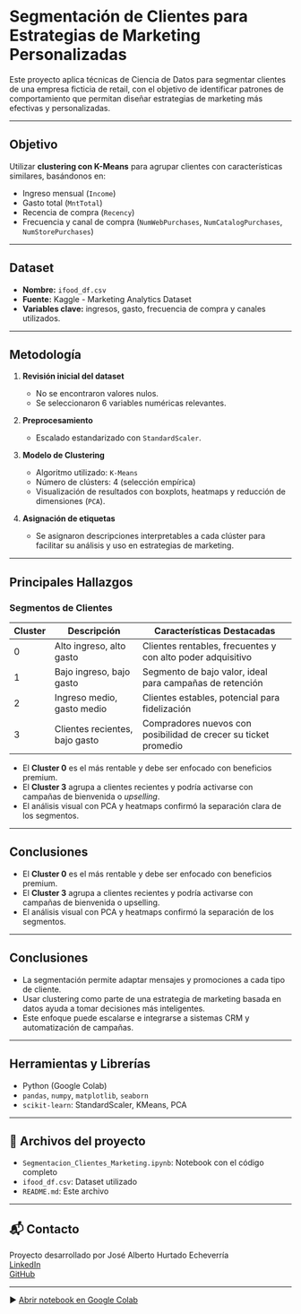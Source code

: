 # Segmentación de Clientes para Estrategias de Marketing Personalizadas

Este proyecto aplica técnicas de Ciencia de Datos para segmentar clientes de una empresa ficticia de retail, con el objetivo de identificar patrones de comportamiento que permitan diseñar estrategias de marketing más efectivas y personalizadas.

---

## Objetivo

Utilizar **clustering con K-Means** para agrupar clientes con características similares, basándonos en:
- Ingreso mensual (`Income`)
- Gasto total (`MntTotal`)
- Recencia de compra (`Recency`)
- Frecuencia y canal de compra (`NumWebPurchases`, `NumCatalogPurchases`, `NumStorePurchases`)

---

## Dataset

- **Nombre:** `ifood_df.csv`
- **Fuente:** Kaggle - Marketing Analytics Dataset
- **Variables clave:** ingresos, gasto, frecuencia de compra y canales utilizados.

---

## Metodología

1. **Revisión inicial del dataset**
   - No se encontraron valores nulos.
   - Se seleccionaron 6 variables numéricas relevantes.

2. **Preprocesamiento**
   - Escalado estandarizado con `StandardScaler`.

3. **Modelo de Clustering**
   - Algoritmo utilizado: `K-Means`
   - Número de clústers: 4 (selección empírica)
   - Visualización de resultados con boxplots, heatmaps y reducción de dimensiones (`PCA`).

4. **Asignación de etiquetas**
   - Se asignaron descripciones interpretables a cada clúster para facilitar su análisis y uso en estrategias de marketing.

---

## Principales Hallazgos

### Segmentos de Clientes

| Cluster | Descripción                    | Características Destacadas                                      |
|---------|--------------------------------|------------------------------------------------------------------|
| 0       | Alto ingreso, alto gasto       | Clientes rentables, frecuentes y con alto poder adquisitivo     |
| 1       | Bajo ingreso, bajo gasto       | Segmento de bajo valor, ideal para campañas de retención        |
| 2       | Ingreso medio, gasto medio     | Clientes estables, potencial para fidelización                  |
| 3       | Clientes recientes, bajo gasto | Compradores nuevos con posibilidad de crecer su ticket promedio |

- El **Cluster 0** es el más rentable y debe ser enfocado con beneficios premium.  
- El **Cluster 3** agrupa a clientes recientes y podría activarse con campañas de bienvenida o *upselling*.  
- El análisis visual con PCA y heatmaps confirmó la separación clara de los segmentos.

---

## Conclusiones


- El **Cluster 0** es el más rentable y debe ser enfocado con beneficios premium.
- El **Cluster 3** agrupa a clientes recientes y podría activarse con campañas de bienvenida o upselling.
- El análisis visual con PCA y heatmaps confirmó la separación de los segmentos.

---

## Conclusiones

- La segmentación permite adaptar mensajes y promociones a cada tipo de cliente.
- Usar clustering como parte de una estrategia de marketing basada en datos ayuda a tomar decisiones más inteligentes.
- Este enfoque puede escalarse e integrarse a sistemas CRM y automatización de campañas.

---

## Herramientas y Librerías

- Python (Google Colab)
- `pandas`, `numpy`, `matplotlib`, `seaborn`
- `scikit-learn`: StandardScaler, KMeans, PCA

---

## 📁 Archivos del proyecto

- `Segmentacion_Clientes_Marketing.ipynb`: Notebook con el código completo
- `ifood_df.csv`: Dataset utilizado
- `README.md`: Este archivo

---

## 📬 Contacto

Proyecto desarrollado por José Alberto Hurtado Echeverría  
[LinkedIn](https://www.linkedin.com/in/jos%C3%A9-alberto-hurtado-echeverr%C3%ADa-77910a319/)  
[GitHub](https://github.com/jose-alberto-hurtado)

---
▶️ [Abrir notebook en Google Colab](https://colab.research.google.com/github/jose-alberto-hurtado/segmentacion-clientes-marketing/blob/main/Segmentacion_Clientes_Marketing.ipynb)

